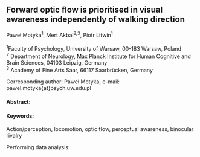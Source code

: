 ## Forward optic flow is prioritised in visual awareness independently of walking direction

Paweł Motyka<sup>1</sup>, Mert Akbal<sup>2</sup><sup>,</sup><sup>3</sup>, Piotr Litwin<sup>1</sup>
<br/>
<br/>
<sup>1</sup>Faculty of Psychology, University of Warsaw, 00-183 Warsaw, Poland <br/>
<sup>2</sup> Department of Neurology, Max Planck Institute for Human Cognitive and Brain Sciences, 04103 Leipzig, Germany  <br/>
<sup>3</sup> Academy of Fine Arts Saar, 66117 Saarbrücken, Germany <br/>

Corresponding author: Paweł Motyka, e-mail: pawel.motyka{at}psych.uw.edu.pl 
<br/>

#### Abstract:


#### Keywords: 
Action/perception, locomotion, optic flow, perceptual awareness, binocular rivalry



Performing data analysis:


